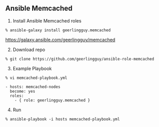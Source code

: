 ## Ansible Memcached

1. Install Ansible Memcached roles

```
% ansible-galaxy install geerlingguy.memcached
```

https://galaxy.ansible.com/geerlingguy/memcached

2. Download repo

```
% git clone https://github.com/geerlingguy/ansible-role-memcached
```

3. Example Playbook

```
% vi memcached-playbook.yml

- hosts: memcached-nodes 
  become: yes
  roles:
    - { role: geerlingguy.memcached }
```

4. Run

```
% ansible-playbook -i hosts memcached-playbook.yml
```
